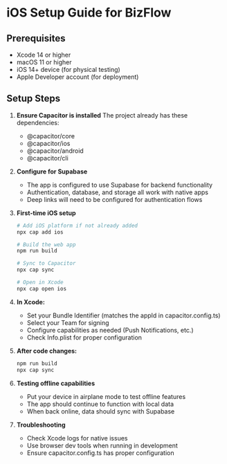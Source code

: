 # iOS Setup Guide for BizFlow

## Prerequisites
- Xcode 14 or higher
- macOS 11 or higher
- iOS 14+ device (for physical testing)
- Apple Developer account (for deployment)

## Setup Steps

1. **Ensure Capacitor is installed**
   The project already has these dependencies:
   - @capacitor/core
   - @capacitor/ios
   - @capacitor/android
   - @capacitor/cli

2. **Configure for Supabase**
   - The app is configured to use Supabase for backend functionality
   - Authentication, database, and storage all work with native apps
   - Deep links will need to be configured for authentication flows

3. **First-time iOS setup**
   ```sh
   # Add iOS platform if not already added
   npx cap add ios
   
   # Build the web app
   npm run build
   
   # Sync to Capacitor
   npx cap sync
   
   # Open in Xcode
   npx cap open ios
   ```

4. **In Xcode:**
   - Set your Bundle Identifier (matches the appId in capacitor.config.ts)
   - Select your Team for signing
   - Configure capabilities as needed (Push Notifications, etc.)
   - Check Info.plist for proper configuration

5. **After code changes:**
   ```sh
   npm run build
   npx cap sync
   ```

6. **Testing offline capabilities**
   - Put your device in airplane mode to test offline features
   - The app should continue to function with local data
   - When back online, data should sync with Supabase

7. **Troubleshooting**
   - Check Xcode logs for native issues
   - Use browser dev tools when running in development
   - Ensure capacitor.config.ts has proper configuration